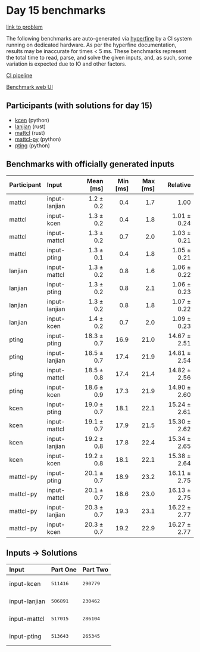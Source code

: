 # Day 15 benchmarks

[link to problem](https://adventofcode.com/2023/day/15)

The following benchmarks are auto-generated via
[hyperfine](https://github.com/sharkdp/hyperfine) by a CI system running on
dedicated hardware. As per the hyperfine documentation, results may be
inaccurate for times < 5 ms. These benchmarks represent the total time to read,
parse, and solve the given inputs, and, as such, some variation is expected due
to IO and other factors.

[CI pipeline](http://ci.papercode.net:8080/teams/main/pipelines/aoc2023)

[Benchmark web UI](https://aoc.ancalagon.black)


## Participants (with solutions for day 15)

- [kcen](https://github.com/kcen/aoc2023) (python)
- [lanjian](https://github.com/lanjian/aoc-2023) (rust)
- [mattcl](https://github.com/mattcl/aoc2023) (rust)
- [mattcl-py](https://github.com/mattcl/aoc2023-py) (python)
- [pting](https://github.com/pting/aoc2023) (python)


## Benchmarks with officially generated inputs

| Participant | Input | Mean [ms] | Min [ms] | Max [ms] | Relative |
|:---|:---|---:|---:|---:|---:|
| mattcl | input-lanjian | 1.2 ± 0.2 | 0.4 | 1.7 | 1.00 |
| mattcl | input-kcen | 1.3 ± 0.2 | 0.4 | 1.8 | 1.01 ± 0.24 |
| mattcl | input-mattcl | 1.3 ± 0.2 | 0.7 | 2.0 | 1.03 ± 0.21 |
| mattcl | input-pting | 1.3 ± 0.1 | 0.4 | 1.8 | 1.05 ± 0.21 |
| lanjian | input-mattcl | 1.3 ± 0.2 | 0.8 | 1.6 | 1.06 ± 0.22 |
| lanjian | input-pting | 1.3 ± 0.2 | 0.8 | 2.1 | 1.06 ± 0.23 |
| lanjian | input-lanjian | 1.3 ± 0.2 | 0.8 | 1.8 | 1.07 ± 0.22 |
| lanjian | input-kcen | 1.4 ± 0.2 | 0.7 | 2.0 | 1.09 ± 0.23 |
| pting | input-pting | 18.3 ± 0.7 | 16.9 | 21.0 | 14.67 ± 2.51 |
| pting | input-lanjian | 18.5 ± 0.7 | 17.4 | 21.9 | 14.81 ± 2.54 |
| pting | input-mattcl | 18.5 ± 0.8 | 17.4 | 21.4 | 14.82 ± 2.56 |
| pting | input-kcen | 18.6 ± 0.9 | 17.3 | 21.9 | 14.90 ± 2.60 |
| kcen | input-pting | 19.0 ± 0.7 | 18.1 | 22.1 | 15.24 ± 2.61 |
| kcen | input-mattcl | 19.1 ± 0.7 | 17.9 | 21.5 | 15.30 ± 2.62 |
| kcen | input-lanjian | 19.2 ± 0.8 | 17.8 | 22.4 | 15.34 ± 2.65 |
| kcen | input-kcen | 19.2 ± 0.8 | 18.1 | 22.1 | 15.38 ± 2.64 |
| mattcl-py | input-pting | 20.1 ± 0.7 | 18.9 | 23.2 | 16.11 ± 2.75 |
| mattcl-py | input-mattcl | 20.1 ± 0.7 | 18.6 | 23.0 | 16.13 ± 2.75 |
| mattcl-py | input-lanjian | 20.3 ± 0.7 | 19.3 | 23.1 | 16.22 ± 2.77 |
| mattcl-py | input-kcen | 20.3 ± 0.7 | 19.2 | 22.9 | 16.27 ± 2.77 |


## Inputs -> Solutions

| Input | Part One | Part Two |
|:---|:---|:---|
|input-kcen|<pre>511416</pre>|<pre>290779</pre>|
|input-lanjian|<pre>506891</pre>|<pre>230462</pre>|
|input-mattcl|<pre>517015</pre>|<pre>286104</pre>|
|input-pting|<pre>513643</pre>|<pre>265345</pre>|